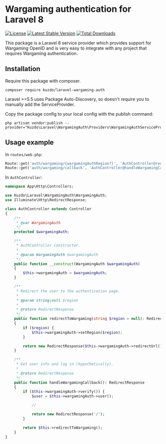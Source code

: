 # Wargaming authentication for Laravel 8
[![License](https://poser.pugx.org/kuzdo/laravel-wargaming-auth/license)](https://packagist.org/packages/kuzdo/laravel-wargaming-auth)
[![Latest Stable Version](https://poser.pugx.org/kuzdo/laravel-wargaming-auth/v/stable)](https://packagist.org/packages/kuzdo/laravel-wargaming-auth)
[![Total Downloads](https://poser.pugx.org/kuzdo/laravel-wargaming-auth/downloads)](https://packagist.org/packages/kuzdo/laravel-wargaming-auth)

This package is a Laravel 8 service provider which provides support for Wargaming OpenID and is very easy to integrate with any project that requires Wargaming authentication.

## Installation
Require this package with composer.
```shell
composer require kuzdo/laravel-wargaming-auth
```
Laravel >=5.5 uses Package Auto-Discovery, so doesn't require you to manually add the ServiceProvider.

Copy the package config to your local config with the publish command:

```shell
php artisan vendor:publish --provider="Kuzdo\Laravel\WargamingAuth\Providers\WargamingAuthServiceProvider"
```
## Usage example
In `routes/web.php`:
```php
Route::get('auth/wargaming/{wargamingAuthRegion?}', 'AuthController@redirectToWargaming')->name('auth.wargaming');
Route::get('auth/wargaming/callback', 'AuthController@handleWargamingCallback')->name('auth.wargaming.handle');
```

In `AuthController`:
```php
namespace App\Http\Controllers;

use Kuzdo\Laravel\WargamingAuth\WargamingAuth;
use Illuminate\Http\RedirectResponse;

class AuthController extends Controller
{
    /**
     * @var WargamingAuth
     */
    protected $wargamingAuth;

    /**
     * AuthController constructor.
     *
     * @param WargamingAuth $wargamingAuth
     */
    public function __construct(WargamingAuth $wargamingAuth)
    {
        $this->wargamingAuth = $wargamingAuth;
    }

    /**
     * Redirect the user to the authentication page.
     *
     * @param string|null $region
     *
     * @return RedirectResponse
     */
    public function redirectToWargaming(string $region = null): RedirectResponse
    {
        if ($region) {
            $this->wargamingAuth->setRegion($region);
        }

        return new RedirectResponse($this->wargamingAuth->redirectUrl());
    }

    /**
     * Get user info and log in (hypothetically).
     *
     * @return RedirectResponse
     */
    public function handleWargamingCallback(): RedirectResponse
    {
        if ($this->wargamingAuth->verify()) {
            $user = $this->wargamingAuth->user();

            //

            return new RedirectResponse('/');
        }

        return $this->redirectToWargaming();
    }
}
```
